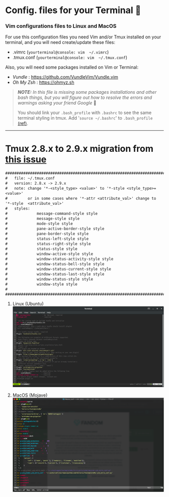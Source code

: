 # Config. files for your Terminal :blue_book:
### Vim configurations files to Linux and MacOS

For use this configuration files you need Vim and/or Tmux installed on your terminal, and you will need create/update these files:

- .vimrc    (``` yourterminal@console: vim  ~/.vimrc ```)
- .tmux.conf (``` yourterminal@console: vim  ~/.tmux.conf ```)

Also, you will need some packages installed on Vim or Terminal:

 - *Vundle* : https://github.com/VundleVim/Vundle.vim
 - *Oh My Zsh* : https://ohmyz.sh
 
> **_NOTE:_**  *In this file is missing some packages installations and other bash things, but you will figure out how to resolve the errors and warnings asking your friend Google* :mag_right:
>
> You should link your `.bash_profile` with `.bashrc` to see the same terminal styling in tmux. Add '`source ~/.bashrc`' to `.bash_profile` [(ref)](https://askubuntu.com/questions/925881/tmux-colors-not-working).
 
 ____________________________
 
 # Tmux 2.8.x to 2.9.x migration from [this issue](https://github.com/tmux/tmux/issues/1689)
 
 ```
 ########################################################################   
#   file: ~/.tmux.conf
#   version: 2.8.x -> 2.9.x 
#   note: change '*-<style_type> <value>' to '*-style <style_type>=<value>' 
#         or in some cases where '*-attr <attribute_val>' change to '*-style  <attribute_val>'
#   styles:             
#             message-command-style style
#             message-style style
#             mode-style style
#             pane-active-border-style style
#             pane-border-style style
#             status-left-style style
#             status-right-style style
#             status-style style
#             window-active-style style
#             window-status-activity-style style
#             window-status-bell-style style
#             window-status-current-style style
#             window-status-last-style style
#             window-status-style style
#             window-style style
#
#######################################################################
 
 ```
 
 
 
 
 1. Linux (Ubuntu)
 ![Linux screenshot](Linux_conf/linux.png)
 
 2. MacOS (Mojave)
 ![MacOS screenshot](Macos_conf/mac_terminal.png)
 
